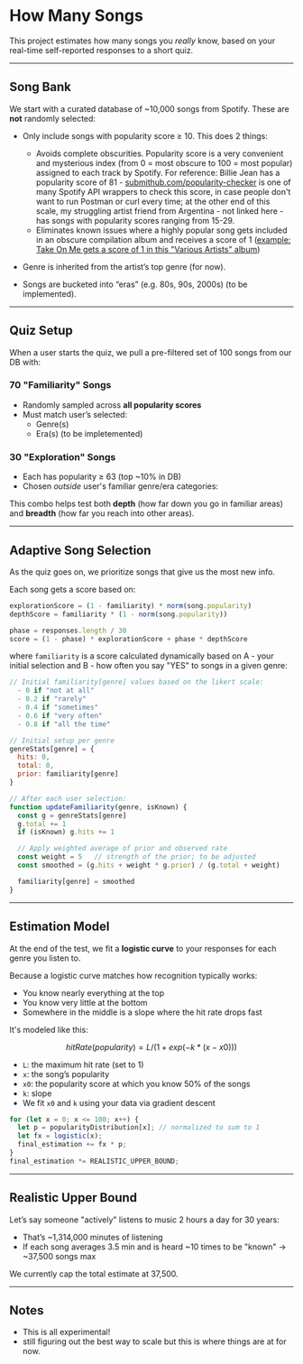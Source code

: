 
# How Many Songs

This project estimates how many songs you *really* know, based on your real-time self-reported responses to a short quiz.

---

## Song Bank

We start with a curated database of ~10,000 songs from Spotify. These are **not** randomly selected:

- Only include songs with popularity score ≥ 10. This does 2 things: 
    - Avoids complete obscurities. Popularity score is a very convenient and mysterious index (from 0 = most obscure to 100 = most popular) assigned to each track by Spotify. For reference: Billie Jean has a popularity score of 81 - [submithub.com/popularity-checker](https://www.submithub.com/popularity-checker?track=5ChkMS8OtdzJeqyybCc9R5) is one of many Spotify API wrappers to check this score, in case people don't want to run Postman or curl every time; at the other end of this scale, my struggling artist friend from Argentina - not linked here - has songs with popularity scores ranging from 15-29. 
    - Eliminates known issues where a highly popular song gets included in an obscure compilation album and receives a score of 1 ([example: Take On Me gets a score of 1 in this "Various Artists" album](https://www.submithub.com/popularity-checker?track=3IsHapcQ9bDkJZO1g4aWoa))

- Genre is inherited from the artist’s top genre (for now).
- Songs are bucketed into “eras” (e.g. 80s, 90s, 2000s) (to be implemented).
---

## Quiz Setup

When a user starts the quiz, we pull a pre-filtered set of 100 songs from our DB with:

### 70 "Familiarity" Songs
- Randomly sampled across **all popularity scores**
- Must match user’s selected:
  - Genre(s)
  - Era(s) (to be impletemented)

### 30 "Exploration" Songs
- Each has popularity ≥ 63 (top ~10% in DB)
- Chosen *outside* user's familiar genre/era categories:

This combo helps test both **depth** (how far down you go in familiar areas) and **breadth** (how far you reach into other areas).

---

## Adaptive Song Selection

As the quiz goes on, we prioritize songs that give us the most new info.

Each song gets a score based on:

```js
explorationScore = (1 - familiarity) * norm(song.popularity)
depthScore = familiarity * (1 - norm(song.popularity))

phase = responses.length / 30
score = (1 - phase) * explorationScore + phase * depthScore
```

where `familiarity` is a score calculated dynamically based on A - your initial selection and B - how often you say "YES" to songs in a given genre:

```js
// Initial familiarity[genre] values based on the likert scale:
  - 0 if "not at all"
  - 0.2 if "rarely"
  - 0.4 if "sometimes"
  - 0.6 if "very often"
  - 0.8 if "all the time"

// Initial setup per genre
genreStats[genre] = {
  hits: 0,
  total: 0,
  prior: familiarity[genre] 
}

// After each user selection:
function updateFamiliarity(genre, isKnown) {
  const g = genreStats[genre]
  g.total += 1
  if (isKnown) g.hits += 1

  // Apply weighted average of prior and observed rate
  const weight = 5   // strength of the prior; to be adjusted
  const smoothed = (g.hits + weight * g.prior) / (g.total + weight)

  familiarity[genre] = smoothed
}
```

---

## Estimation Model

At the end of the test, we fit a **logistic curve** to your responses for each genre you listen to.

Because a logistic curve matches how recognition typically works:
- You know nearly everything at the top
- You know very little at the bottom
- Somewhere in the middle is a slope where the hit rate drops fast

It's modeled like this:

```math
hitRate(popularity) = L / (1 + exp(-k * (x - x0)))
```

- `L`: the maximum hit rate (set to 1)
- `x`: the song’s popularity
- `x0`: the popularity score at which you know 50% of the songs
- `k`: slope
- We fit `x0` and `k` using your data via gradient descent

```js
for (let x = 0; x <= 100; x++) {
  let p = popularityDistribution[x]; // normalized to sum to 1
  let fx = logistic(x);
  final_estimation += fx * p;
}
final_estimation *= REALISTIC_UPPER_BOUND;
```
---

## Realistic Upper Bound

Let’s say someone "actively" listens to music 2 hours a day for 30 years:

- That’s ~1,314,000 minutes of listening
- If each song averages 3.5 min and is heard ~10 times to be "known" → ~37,500 songs max

We currently cap the total estimate at 37,500.

---

## Notes

- This is all experimental!
- still figuring out the best way to scale but this is where things are at for now.
